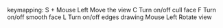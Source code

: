 keymapping:
    S + Mouse Left          Move the view
    C                       Turn on/off cull face
    F                       Turn on/off smooth face
    L                       Turn on/off edges drawing
    Mouse Left              Rotate view